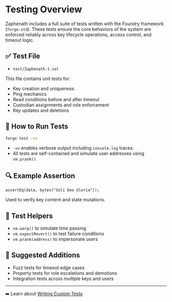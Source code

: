 # Testing Overview

Zaphenath includes a full suite of tests written with the Foundry framework (`forge-std`). These tests ensure the core behaviors of the system are enforced reliably across key lifecycle operations, access control, and timeout logic.

## ✅ Test File

- `test/Zaphenath.t.sol`

This file contains unit tests for:

- Key creation and uniqueness
- Ping mechanics
- Read conditions before and after timeout
- Custodian assignments and role enforcement
- Key updates and deletions

## 🔧 How to Run Tests

```bash
forge test -vv
```

- `-vv` enables verbose output including `console.log` traces.
- All tests are self-contained and simulate user addresses using `vm.prank()`.

## 🔍 Example Assertion

```solidity
assertEq(data, bytes("Soli Deo Gloria"));
```

Used to verify key content and state mutations.

## 🧪 Test Helpers

- `vm.warp()` to simulate time passing
- `vm.expectRevert()` to test failure conditions
- `vm.prank(address)` to impersonate users

## 🔁 Suggested Additions

- Fuzz tests for timeout edge cases
- Property tests for role escalations and demotions
- Integration tests across multiple keys and users

---

➡️ Learn about [Writing Custom Tests](writing-tests.md)
